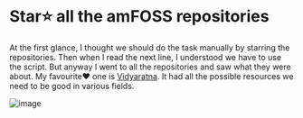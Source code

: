 
# Star⭐ all the amFOSS repositories

At the first glance, I thought we should do the task manually by starring the repositories. Then when I read the next line, I understood we have to use the script. But anyway I went to all the repositories and saw what they were about. My favourite❤ one is [Vidyaratna](https://github.com/amfoss/vidyaratna). It had all the possible resources we need to be good in various fields.

![image](https://user-images.githubusercontent.com/74497486/166111108-eed1aba7-0f67-474d-bcf4-fee30656435f.png)
